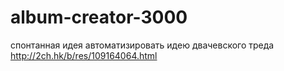 # album-creator-3000

спонтанная идея автоматизировать идею двачевского треда http://2ch.hk/b/res/109164064.html
